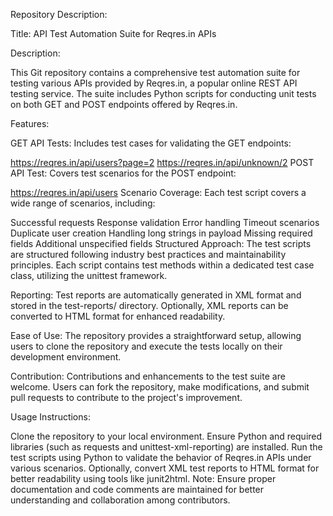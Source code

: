 Repository Description:

Title: API Test Automation Suite for Reqres.in APIs

Description:

This Git repository contains a comprehensive test automation suite for testing various APIs provided by Reqres.in, a popular online REST API testing service. The suite includes Python scripts for conducting unit tests on both GET and POST endpoints offered by Reqres.in.

Features:

GET API Tests: Includes test cases for validating the GET endpoints:

https://reqres.in/api/users?page=2
https://reqres.in/api/unknown/2
POST API Test: Covers test scenarios for the POST endpoint:

https://reqres.in/api/users
Scenario Coverage: Each test script covers a wide range of scenarios, including:

Successful requests
Response validation
Error handling
Timeout scenarios
Duplicate user creation
Handling long strings in payload
Missing required fields
Additional unspecified fields
Structured Approach: The test scripts are structured following industry best practices and maintainability principles. Each script contains test methods within a dedicated test case class, utilizing the unittest framework.

Reporting: Test reports are automatically generated in XML format and stored in the test-reports/ directory. Optionally, XML reports can be converted to HTML format for enhanced readability.

Ease of Use: The repository provides a straightforward setup, allowing users to clone the repository and execute the tests locally on their development environment.

Contribution: Contributions and enhancements to the test suite are welcome. Users can fork the repository, make modifications, and submit pull requests to contribute to the project's improvement.

Usage Instructions:

Clone the repository to your local environment.
Ensure Python and required libraries (such as requests and unittest-xml-reporting) are installed.
Run the test scripts using Python to validate the behavior of Reqres.in APIs under various scenarios.
Optionally, convert XML test reports to HTML format for better readability using tools like junit2html.
Note: Ensure proper documentation and code comments are maintained for better understanding and collaboration among contributors.
